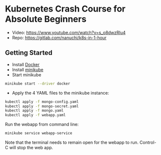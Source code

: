 # Kubernetes Crash Course for Absolute Beginners

- Video: https://www.youtube.com/watch?v=s_o8dwzRlu4
- Repo: https://gitlab.com/nanuchi/k8s-in-1-hour

## Getting Started

- Install [Docker](https://www.docker.com/get-started)
- Install [minikube](https://minikube.sigs.k8s.io/docs/start/)
- Start minikube

```sh
minikube start --driver docker
```

- Apply the 4 YAML files to the minikube instance:

```sh
kubectl apply -f mongo-config.yaml
kubectl apply -f mongo-secret.yaml
kubectl apply -f mongo.yaml
kubectl apply -f webapp.yaml
```

Run the webapp from command line:

```sh
minikube service webapp-service
```

Note that the terminal needs to remain open for the webapp to run.
Control-C will stop the web app.
